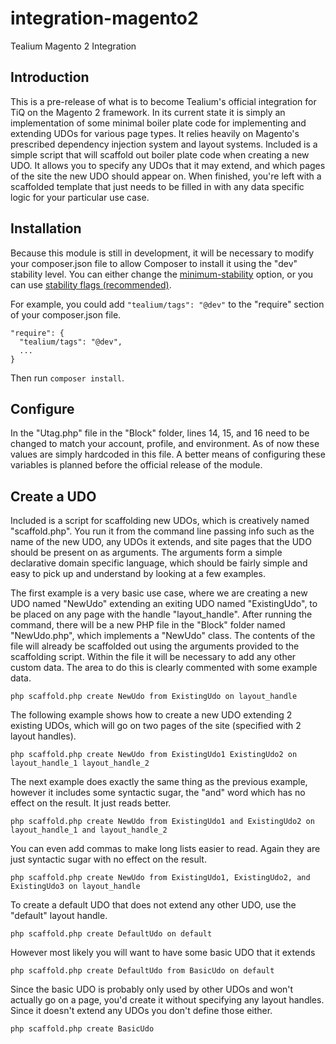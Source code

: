 # integration-magento2
Tealium Magento 2 Integration

## Introduction
This is a pre-release of what is to become Tealium's official integration for TiQ on the Magento 2 framework. In its current state it is simply an implementation of some minimal boiler plate code for implementing and extending UDOs for various page types. It relies heavily on Magento's prescribed dependency injection system and layout systems. Included is a simple script that will scaffold out boiler plate code when creating a new UDO. It allows you to specify any UDOs that it may extend, and which pages of the site the new UDO should appear on. When finished, you're left with a scaffolded template that just needs to be filled in with any data specific logic for your particular use case.

## Installation
Because this module is still in development, it will be necessary to modify your composer.json file to allow Composer to install it using the "dev" stability level. You can either change the [minimum-stability](https://getcomposer.org/doc/04-schema.md#minimum-stability) option, or you can use [stability flags (recommended)](https://getcomposer.org/doc/04-schema.md#minimum-stability).

For example, you could add ```"tealium/tags": "@dev"``` to the "require" section of your composer.json file.

```
"require": {
  "tealium/tags": "@dev",
  ...
}
```
Then run ```composer install```.

## Configure
In the "Utag.php" file in the "Block" folder, lines 14, 15, and 16 need to be changed to match your account, profile, and environment. As of now these values are simply hardcoded in this file. A better means of configuring these variables is planned before the official release of the module.

## Create a UDO
Included is a script for scaffolding new UDOs, which is creatively named "scaffold.php". You run it from the command line passing info such as the name of the new UDO, any UDOs it extends, and site pages that the UDO should be present on as arguments. The arguments form a simple declarative domain specific language, which should be fairly simple and easy to pick up and understand by looking at a few examples.

The first example is a very basic use case, where we are creating a new UDO named "NewUdo" extending an exiting UDO named "ExistingUdo", to be placed on any page with the handle "layout_handle". After running the command, there will be a new PHP file in the "Block" folder named "NewUdo.php", which implements a "NewUdo" class. The contents of the file will already be scaffolded out using the arguments provided to the scaffolding script. Within the file it will be necessary to add any other custom data. The area to do this is clearly commented with some example data.
```shell
php scaffold.php create NewUdo from ExistingUdo on layout_handle
```
The following example shows how to create a new UDO extending 2 existing UDOs, which will go on two pages of the site (specified with 2 layout handles).
```shell
php scaffold.php create NewUdo from ExistingUdo1 ExistingUdo2 on layout_handle_1 layout_handle_2
```
The next example does exactly the same thing as the previous example, however it includes some syntactic sugar, the "and" word which has no effect on the result. It just reads better.
```shell
php scaffold.php create NewUdo from ExistingUdo1 and ExistingUdo2 on layout_handle_1 and layout_handle_2
```
You can even add commas to make long lists easier to read. Again they are just syntactic sugar with no effect on the result.
```shell
php scaffold.php create NewUdo from ExistingUdo1, ExistingUdo2, and ExistingUdo3 on layout_handle
```
To create a default UDO that does not extend any other UDO, use the "default" layout handle.
```shell
php scaffold.php create DefaultUdo on default
```
However most likely you will want to have some basic UDO that it extends
```shell
php scaffold.php create DefaultUdo from BasicUdo on default
```
Since the basic UDO is probably only used by other UDOs and won't actually go on a page, you'd create it without specifying any layout handles. Since it doesn't extend any UDOs you don't define those either.
```shell
php scaffold.php create BasicUdo
```
